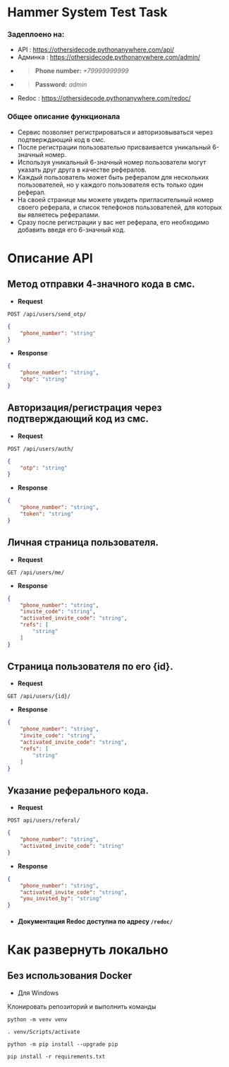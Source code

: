 # Hammer System Test Task

### Задеплоено на:
 -  API : https://othersidecode.pythonanywhere.com/api/
 - Админка : https://othersidecode.pythonanywhere.com/admin/
 - > **Phone number:**  *+79999999999*
 - > **Password:** *admin*
 - Redoc : https://othersidecode.pythonanywhere.com/redoc/


### Общее описание функционала
- Сервис позволяет регистрироваться и авторизовываться через подтверждающий код в смс.
- После регистрации пользователью присваивается уникальный 6-значный номер.
- Используя уникальный 6-значный номер пользователи могут указать друг друга в качестве рефералов.
- Каждый пользователь может быть рефералом для нескольких пользователей, но у каждого пользователя есть только один реферал.
- На своей странице мы можете увидеть пригласительный номер своего реферала, и список телефонов пользователей, для которых вы являетесь рефералами.
- Сразу после регистрации у вас нет реферала, его необходимо добавить введя его 6-значный код.

# Описание API
## Метод отправки 4-значного кода в смс.

- **Request**

`POST /api/users/send_otp/`

```json
{
    "phone_number": "string"
}
```
- **Response**
```json
{
    "phone_number": "string",
    "otp": "string"
}
```

## Авторизация/регистрация через подтверждающий код из смс.

- **Request**

`POST /api/users/auth/`

```json
{
    "otp": "string"
}
```
- **Response**
```json
{
    "phone_number": "string",
    "token": "string"
}
```
## Личная страница пользователя.

- **Request**

`GET /api/users/me/`

- **Response**
```json
{
    "phone_number": "string",
    "invite_code": "string",
    "activated_invite_code": "string",
    "refs": [
        "string"
    ]
}
```

## Cтраница пользователя по его {id}.

- **Request**

`GET /api/users/{id}/`

- **Response**
```json
{
    "phone_number": "string",
    "invite_code": "string",
    "activated_invite_code": "string",
    "refs": [
        "string"
    ]
}
```

## Указание реферального кода.

- **Request**

`POST api/users/referal/`

```json
{
    "phone_number": "string",
    "activated_invite_code": "string"
}
```
- **Response**
```json
{
    "phone_number": "string",
    "activated_invite_code": "string",
    "you_invited_by": "string"
}
```

 - #### Документация Redoc доступна по адресу `/redoc/`

 # Как развернуть локально

 ## Без использования Docker

 - Для Windows
 
 Клонировать  репозиторий и выполнить команды

 ```
python -m venv venv

. venv/Scripts/activate

python -m pip install --upgrade pip

pip install -r requirements.txt
 ```
